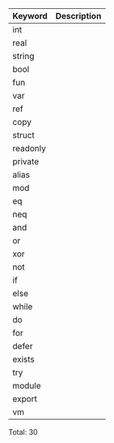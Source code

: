 
| Keyword  | Description |
| -------- | ----------- |
| int      |             |
| real     |             |
| string   |             |
| bool     |             |
| fun      |             |
| var      |             |
| ref      |             |
| copy     |             |
| struct   |             |
| readonly |             |
| private  |             |
| alias    |             |
| mod      |             |
| eq       |             |
| neq      |             |
| and      |             |
| or       |             |
| xor      |             |
| not      |             |
| if       |             |
| else     |             |
| while    |             |
| do       |             |
| for      |             |
| defer    |             |
| exists   |             |
| try      |             |
| module   |             |
| export   |             |
| vm       |             |
Total: 30